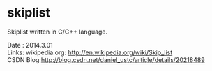 skiplist
========

Skiplist written in C/C++ language.

Date : 2014.3.01                                                                                                    
Links:
wikipedia.org: http://en.wikipedia.org/wiki/Skip_list                                                                      
CSDN Blog:http://blog.csdn.net/daniel_ustc/article/details/20218489
